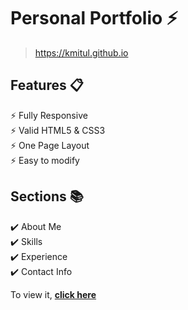 # Personal Portfolio ⚡️ 

> https://kmitul.github.io

## Features 📋
⚡️ Fully Responsive\
⚡️ Valid HTML5 & CSS3\
⚡️ One Page Layout\
⚡️ Easy to modify

## Sections 📚
✔️ About Me\
✔️ Skills \
✔️ Experience\
✔️ Contact Info

To view it, **[click here](https://kmitul.github.io/)**

